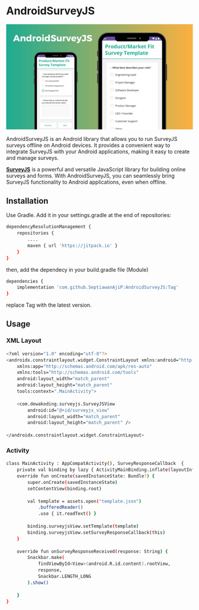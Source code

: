 # AndroidSurveyJS
![image](https://raw.githubusercontent.com/SeptiawanAjiP/AndroidSurveyJS/master/demo.jpeg)

AndroidSurveyJS is an Android library that allows you to run SurveyJS surveys offline on Android devices. It provides a convenient way to integrate SurveyJS with your Android applications, making it easy to create and manage surveys.

**[SurveyJS](https://surveyjs.io/)** is a powerful and versatile JavaScript library for building online surveys and forms. With AndroidSurveyJS, you can seamlessly bring SurveyJS functionality to Android applications, even when offline.

## Installation

Use Gradle. Add it in your settings.gradle at the end of repositories:

```bash
dependencyResolutionManagement {
    repositories {
        ....
        maven { url 'https://jitpack.io' }
    }
}
```
then, add the dependecy in your build.gradle file (Module)
```bash
dependencies {
    implementation 'com.github.SeptiawanAjiP:AndroidSurveyJS:Tag'
}
```
replace Tag with the latest version.
## Usage
### XML Layout
```bash
<?xml version="1.0" encoding="utf-8"?>
<androidx.constraintlayout.widget.ConstraintLayout xmlns:android="http://schemas.android.com/apk/res/android"
    xmlns:app="http://schemas.android.com/apk/res-auto"
    xmlns:tools="http://schemas.android.com/tools"
    android:layout_width="match_parent"
    android:layout_height="match_parent"
    tools:context=".MainActivity">

    <com.dewakoding.surveyjs.SurveyJSView
        android:id="@+id/surveyjs_view"
        android:layout_width="match_parent"
        android:layout_height="match_parent" />

</androidx.constraintlayout.widget.ConstraintLayout>
```
### Activity
```bash
class MainActivity : AppCompatActivity(), SurveyResponseCallback  {
    private val binding by lazy { ActivityMainBinding.inflate(layoutInflater) }
    override fun onCreate(savedInstanceState: Bundle?) {
        super.onCreate(savedInstanceState)
        setContentView(binding.root)

        val template = assets.open("template.json")
            .bufferedReader()
            .use { it.readText() }

        binding.surveyjsView.setTemplate(template)
        binding.surveyjsView.setSurveyResponseCallback(this)
    }

    override fun onSurveyResponseReceived(response: String) {
        Snackbar.make(
            findViewById<View>(android.R.id.content).rootView,
            response,
            Snackbar.LENGTH_LONG
        ).show()

    }
}
```